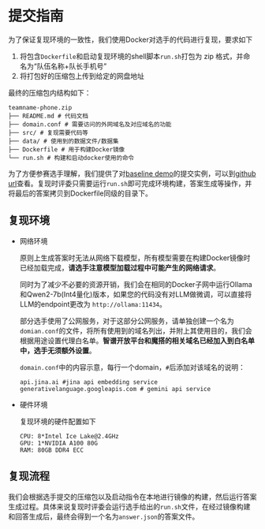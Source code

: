 # 提交指南

为了保证复现环境的一致性，我们使用Docker对选手的代码进行复现，要求如下

1. 将包含`Dockerfile`和启动复现环境的shell脚本`run.sh`打包为 zip 格式，并命名为“队伍名称+队长手机号”
2. 将打包好的压缩包上传到给定的网盘地址

最终的压缩包内结构如下：

```shell
teamname-phone.zip
├── README.md # 代码文档
├── domain.conf # 需要访问的外网域名及对应域名的功能
├── src/ # 复现需要代码等
├── data/ # 使用到的数据文件/数据集
├── Dockerfile # 用于构建Docker镜像
└── run.sh # 构建和启动docker使用的命令
```

为了方便参赛选手理解，我们提供了对[baseline demo](https://github.com/issaccv/aiops24-RAG-demo)的提交实例，可以到[github url](https://github.com/issaccv/aiops24-submit-demo)查看。复现时评委只需要运行`run.sh`即可完成环境构建，答案生成等操作，并将最后的答案拷贝到Dockerfile同级的目录下。

## 复现环境

- 网络环境

  原则上生成答案时无法从网络下载模型，所有模型需要在构建Docker镜像时已经加载完成，**请选手注意模型加载过程中可能产生的网络请求**。

  同时为了减少不必要的资源开销，我们会在相同的Docker子网中运行Ollama和Qwen2-7b(Int4量化)版本，如果您的代码没有对LLM做微调，可以直接将LLM的endpoint更改为 `http://ollama:11434`。

  部分选手使用了公网服务，对于这部分公网服务，请单独创建一个名为`domian.conf`的文件，将所有使用到的域名列出，并附上其使用目的，我们会根据用途设置代理白名单。**智谱开放平台和魔搭的相关域名已经加入到白名单中，选手无须额外设置**。

  `domain.conf`中的内容示意，每行一个domain，`#`后添加对该域名的说明：

  ```
  api.jina.ai #jina api embedding service
  generativelanguage.googleapis.com # gemini api service
  ```

- 硬件环境

  复现环境的硬件配置如下

  ```
  CPU: 8*Intel Ice Lake@2.4GHz
  GPU: 1*NVIDIA A100 80G
  RAM: 80GB DDR4 ECC
  ```

## 复现流程

我们会根据选手提交的压缩包以及启动指令在本地进行镜像的构建，然后运行答案生成过程。具体来说复现时评委会运行选手给出的`run.sh`文件，在经过镜像构建和回答生成后，最终会得到一个名为`answer.json`的答案文件。
